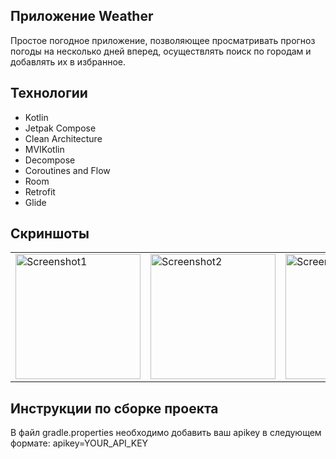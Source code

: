 ## Приложение Weather
Простое погодное приложение, позволяющее просматривать прогноз погоды на несколько дней вперед, осуществлять поиск по городам и добавлять их в избранное.

## Технологии
- Kotlin
- Jetpak Compose
- Clean Architecture
- MVIKotlin
- Decompose
- Coroutines and Flow
- Room
- Retrofit
- Glide

## Скриншоты
<p align="center">
  <table align="center" cellspacing="10">
    <tr>
      <td><img src="https://github.com/sitegit/Weather/assets/47815702/2914f185-dada-421c-8e63-6bb124cb2f7f" width="200" alt="Screenshot1"/></td>
      <td><img src="https://github.com/sitegit/Weather/assets/47815702/b18139bd-0060-49f4-86e0-500977668691" width="200" alt="Screenshot2"/></td>
      <td><img src="https://github.com/sitegit/Weather/assets/47815702/890a8a65-7303-42f9-9cfd-309c62727e66" width="200" alt="Screenshot4"/></td>
      <td><img src="https://github.com/sitegit/Weather/assets/47815702/46053ca2-7a66-418b-acd6-bb9532756d43" width="200" alt="Screenshot3"/></td>
    </tr>
  </table>
</p>

## Инструкции по сборке проекта
В файл gradle.properties необходимо добавить ваш apikey в следующем формате:
apikey=YOUR_API_KEY
